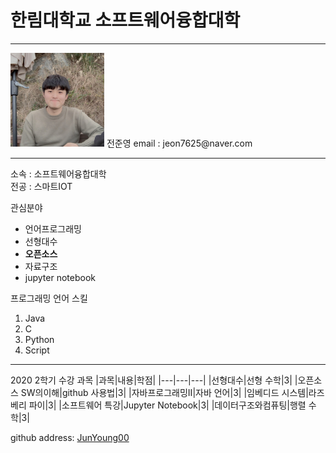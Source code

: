  # 한림대학교 소프트웨어융합대학
---
<img src=JJY.jpg height=150 widht=150>
전준영  
email : jeon7625@naver.com

---
소속 : 소프트웨어융합대학  
전공 : 스마트IOT  

관심분야
* 언어프로그래밍
* 선형대수
* **오픈소스**
* 자료구조
* jupyter notebook

프로그래밍 언어 스킬
1. Java
2. C
3. Python
4. Script
-------
 2020 2학기 수강 과목
 |과목|내용|학점|
 |---|---|---|
 |선형대수|선형 수학|3|
 |오픈소스 SW의이해|github 사용법|3|
 |자바프로그래밍II|자바 언어|3|
 |임베디드 시스템|라즈베리 파이|3|
 |소프트웨어 특강|Jupyter Notebook|3|
 |데이터구조와컴퓨팅|행렬 수학|3|
 
github address: [JunYoung00][github] 

[github]:http://github.com/Junyoung00
 
